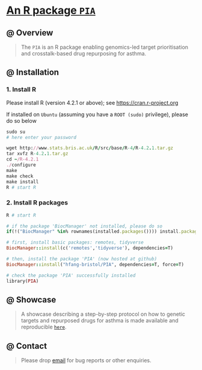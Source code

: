 # [An R package `PIA`](https://github.com/hfang-bristol/PIA)

## @ Overview

> The `PIA` is an R package enabling genomics-led target prioritisation and crosstalk-based drug repurposing for asthma.


## @ Installation

### 1. Install R

Please install R (version 4.2.1 or above); see https://cran.r-project.org

If installed on `Ubuntu` (assuming you have a `ROOT (sudo)` privilege), please do so below

```ruby
sudo su
# here enter your password

wget http://www.stats.bris.ac.uk/R/src/base/R-4/R-4.2.1.tar.gz
tar xvfz R-4.2.1.tar.gz
cd ~/R-4.2.1
./configure
make
make check
make install
R # start R
```

### 2. Install R packages

```ruby
R # start R

# if the package 'BiocManager' not installed, please do so
if(!("BiocManager" %in% rownames(installed.packages()))) install.packages("BiocManager")

# first, install basic packages: remotes, tidyverse
BiocManager::install(c('remotes','tidyverse'), dependencies=T)

# then, install the package 'PIA' (now hosted at github)
BiocManager::install("hfang-bristol/PIA", dependencies=T, force=T)

# check the package 'PIA' successfully installed
library(PIA)
```


## @ Showcase

> A showcase describing a step-by-step protocol on how to genetic targets and repurposed drugs for asthma is made available and reproducible [`here`](http://www.genetictargets.pro/PIA/showcase).


## @ Contact

> Please drop [email](mailto:fh12355@rjh.com.cn) for bug reports or other enquiries.


